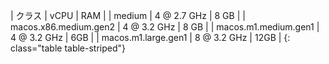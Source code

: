 | クラス                   | vCPU         | RAM   |
| medium                | 4 @ 2.7 GHz  | 8 GB  |
| macos.x86.medium.gen2 | 4 @ 3.2 GHz  | 8 GB  |
| macos.m1.medium.gen1  | 4 @ 3.2 GHz  | 6GB   |
| macos.m1.large.gen1   | 8 @ 3.2 GHz  | 12GB  |
{: class="table table-striped"}
